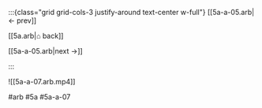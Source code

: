 :::{class="grid grid-cols-3 justify-around text-center w-full"}
[[5a-a-05.arb|← prev]]

[[5a.arb|⌂ back]]

[[5a-a-05.arb|next →]]

:::

![[5a-a-07.arb.mp4]]

#arb #5a #5a-a-07


